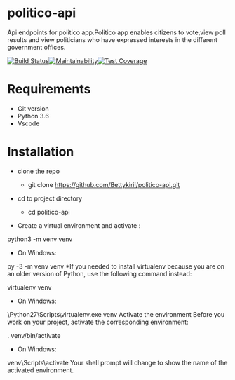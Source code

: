 # politico-api
Api endpoints for politico app.Politico app enables citizens to vote,view poll results and view politicians who have expressed interests in the different government offices.

[![Build Status](https://travis-ci.com/Bettykirii/politico-api.svg?branch=master)](https://travis-ci.com/Bettykirii/politico-api)[![Maintainability](https://api.codeclimate.com/v1/badges/f40d762e3c56cb8f30a1/maintainability)](https://codeclimate.com/github/Bettykirii/politico-api/maintainability)[![Test Coverage](https://api.codeclimate.com/v1/badges/f40d762e3c56cb8f30a1/test_coverage)](https://codeclimate.com/github/Bettykirii/politico-api/test_coverage)

# Requirements
* Git version
* Python 3.6
* Vscode

# Installation

* clone the repo
  * git clone  https://github.com/Bettykirii/politico-api.git

* cd to project directory
   * cd politico-api

* Create a virtual environment and activate :


 python3 -m venv venv
  * On Windows:

py -3 -m venv venv
*If you needed to install virtualenv because you are on an older version of Python, use the following command instead:

virtualenv venv
* On Windows:

\Python27\Scripts\virtualenv.exe venv
Activate the environment
Before you work on your project, activate the corresponding environment:

. venv/bin/activate
* On Windows:

venv\Scripts\activate
Your shell prompt will change to show the name of the activated environment.